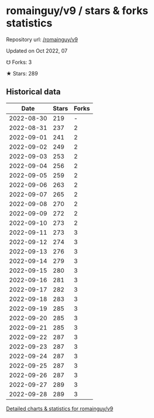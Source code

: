# romainguy/v9 / stars & forks statistics

Repository url: [/romainguy/v9](https://github.com/romainguy/v9)

Updated on Oct 2022, 07

☋ Forks: 3

★ Stars: 289

## Historical data
| Date | Stars | Forks |
|------|-------|-------|
| 2022-08-30 | 219 | - | 
| 2022-08-31 | 237 | 2 | 
| 2022-09-01 | 241 | 2 | 
| 2022-09-02 | 249 | 2 | 
| 2022-09-03 | 253 | 2 | 
| 2022-09-04 | 256 | 2 | 
| 2022-09-05 | 259 | 2 | 
| 2022-09-06 | 263 | 2 | 
| 2022-09-07 | 265 | 2 | 
| 2022-09-08 | 270 | 2 | 
| 2022-09-09 | 272 | 2 | 
| 2022-09-10 | 273 | 2 | 
| 2022-09-11 | 273 | 3 | 
| 2022-09-12 | 274 | 3 | 
| 2022-09-13 | 276 | 3 | 
| 2022-09-14 | 279 | 3 | 
| 2022-09-15 | 280 | 3 | 
| 2022-09-16 | 281 | 3 | 
| 2022-09-17 | 282 | 3 | 
| 2022-09-18 | 283 | 3 | 
| 2022-09-19 | 285 | 3 | 
| 2022-09-20 | 285 | 3 | 
| 2022-09-21 | 285 | 3 | 
| 2022-09-22 | 287 | 3 | 
| 2022-09-23 | 287 | 3 | 
| 2022-09-24 | 287 | 3 | 
| 2022-09-25 | 287 | 3 | 
| 2022-09-26 | 287 | 3 | 
| 2022-09-27 | 289 | 3 | 
| 2022-09-28 | 289 | 3 | 


[Detailed charts & statistics for romainguy/v9](https://reviewgithub.com/rep/romainguy/v9)
